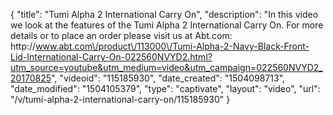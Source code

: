 {
    "title": "Tumi Alpha 2 International Carry On",
    "description": "In this video we look at the features of the Tumi Alpha 2 International Carry On.  For more details or to place an order please visit us at Abt.com: http:\/\/www.abt.com\/product\/113000\/Tumi-Alpha-2-Navy-Black-Front-Lid-International-Carry-On-022560NVYD2.html?utm_source=youtube&utm_medium=video&utm_campaign=022560NVYD2_20170825",
    "videoid": "115185930",
    "date_created": "1504098713",
    "date_modified": "1504105379",
    "type": "captivate",
    "layout": "video",
    "url": "\/v\/tumi-alpha-2-international-carry-on\/115185930"
}